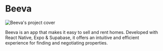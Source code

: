 # Beeva
![Beeva's project cover](https://github.com/user-attachments/assets/128b3eb6-58b3-4eb8-a1b7-05957de23976)

Beeva is an app that makes it easy to sell and rent homes. Developed with React Native, Expo & Supabase, it offers an intuitive and efficient experience for finding and negotiating properties.
